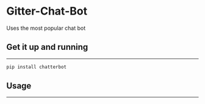# Gitter-Chat-Bot
Uses the most popular chat bot

## Get it up and running
---
```python
pip install chatterbot
```

## Usage
---
